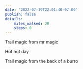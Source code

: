 ```yaml
---
date: '2022-07-19T22:01:40-07:00'
publish: false
details:
    miles_walked: 20
    steps: 0
---
```

Trail magic from mr magic

Hot hot day

Trail magic from the back of a burro

